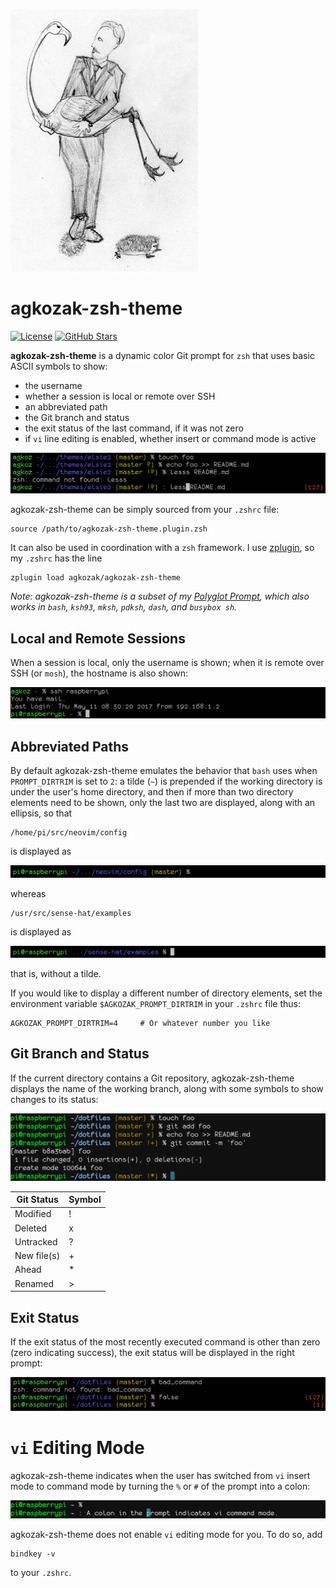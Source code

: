 ![agkozak-zsh-theme Logo](img/logo.png)

# agkozak-zsh-theme

[![License](https://img.shields.io/github/license/agkozak/agkozak-zsh-theme.svg)](https://opensource.org/licenses/MIT)
[![GitHub Stars](https://img.shields.io/github/stars/agkozak/agkozak-zsh-theme.svg)](https://github.com/agkozak/agkozak-zsh-theme/stargazers)

**agkozak-zsh-theme** is a dynamic color Git prompt for `zsh` that uses basic ASCII symbols to show:

* the username
* whether a session is local or remote over SSH
* an abbreviated path
* the Git branch and status
* the exit status of the last command, if it was not zero
* if `vi` line editing is enabled, whether insert or command mode is active

![agkozak-zsh-theme](img/agkozak-zsh-theme.png)

agkozak-zsh-theme can be simply sourced from your `.zshrc` file:

    source /path/to/agkozak-zsh-theme.plugin.zsh

It can also be used in coordination with a `zsh` framework. I use [zplugin](https://github.com/zdharma/zplugin), so my `.zshrc` has the line

    zplugin load agkozak/agkozak-zsh-theme

*Note: agkozak-zsh-theme is a subset of my [Polyglot Prompt](https://github.com/agkozak/polyglot), which also works in `bash`, `ksh93`, `mksh`, `pdksh`, `dash`, and `busybox sh`.*

## Local and Remote Sessions

When a session is local, only the username is shown; when it is remote over SSH (or `mosh`), the hostname is also shown:

![Local and remote sessions](img/local-and-remote-sessions.png)

## Abbreviated Paths

By default agkozak-zsh-theme emulates the behavior that `bash` uses when `PROMPT_DIRTRIM` is set to `2`: a tilde (`~`) is prepended if the working directory is under the user's home directory, and then if more than two directory elements need to be shown, only the last two are displayed, along with an ellipsis, so that

    /home/pi/src/neovim/config

is displayed as

![~/.../neovim/config](img/abbreviated_paths_1.png)

whereas

    /usr/src/sense-hat/examples

is displayed as

![.../sense-hat/examples](img/abbreviated_paths_2.png)

that is, without a tilde.

If you would like to display a different number of directory elements, set the environment variable `$AGKOZAK_PROMPT_DIRTRIM` in your `.zshrc` file thus:

    AGKOZAK_PROMPT_DIRTRIM=4     # Or whatever number you like

## Git Branch and Status

If the current directory contains a Git repository, agkozak-zsh-theme displays the name of the working branch, along with some symbols to show changes to its status:

![Git examples](img/git-examples.png)

Git Status | Symbol
--- | ---
Modified | !
Deleted | x
Untracked | ?
New file(s) | +
Ahead | \*
Renamed | >

## Exit Status

If the exit status of the most recently executed command is other than zero (zero indicating success), the exit status will be displayed in the right prompt:

![Exit status](img/exit-status.png)

# `vi` Editing Mode

agkozak-zsh-theme indicates when the user has switched from `vi` insert mode to command mode by turning the `%` or `#` of the prompt into a colon:

![`zsh` line editing](img/zsh-line-editing.png)

agkozak-zsh-theme does not enable `vi` editing mode for you. To do so, add

    bindkey -v

to your `.zshrc`.
